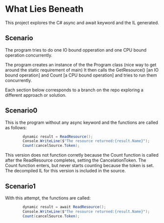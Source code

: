 # What Lies Beneath

This project explores the C# async and await keyword and the IL generated.

## Scenario
The program tries to do one IO bound opperation and one CPU bound operation concurrently.

The program creates an instance of the the Program class (nice way to get around the static requirement of main)
It then calls the GetResource() [an IO bound operation] and Count [a CPU bound operation] and tries to run them concurrently.


Each section below corresponds to a branch on the repo exploring a different approach or solution.

## Scenario0
This is the program without any async keyword and the functions are called as follows:
```C#
        dynamic result = ReadResource();
        Console.WriteLine($"The resource returned:{result.Name}");
        Count(cancelSource.Token);
```

This version does not function corretly because the Count function is called after the ReadResource completes, setting the CancelationToken.
The Count function enters, but never starts counting because the token is set.
The decompiled IL for this version is included in the source.

## Scenario1

With this attempt, the functions are called:
```C#
        dynamic result = await ReadResource();
        Console.WriteLine($"The resource returned:{result.Name}");
        Count(cancelSource.Token);
```



